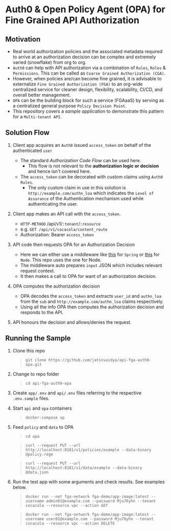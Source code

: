 # Auth0 & Open Policy Agent (OPA) for Fine Grained API Authorization

## Motivation

- Real world authorization policies and the associated metadata required to arrive at an authorization decision can be complex and extremely varied (snowflake) from org to org.
- `Auth0` can help with API authorization via a combination of `Rules`, `Roles` & `Permissions`. This can be called as `Coarse Grained Authorization (CGA)`.
- However, when policies are/can become fine grained, it is advisable to externalize `Fine Grained Authorization (FGA)` to an org-wide centralized service for cleaner design, flexibility, scalability, CI/CD, and overall better management.
- `OPA` can be the building block for such a service (FGAaaS) by serving as a centralized general purpose `Policy Decision Point`.
- This repository covers a *sample application* to demonstrate this pattern for a `Multi-tenant API`.

## Solution Flow

1. Client app acquires an `Auth0` issued `access_token` on behalf of the authenticated `user`
   - The standard *Authorization Code Flow* can be used here.
     - This flow is not relevant to the **authorization logic or decision** and hence isn't covered here.
   - The `access_token` can be decorated with custom claims using `Auth0 Rules`.
     - The only custom claim in use in this solution is `http://example.com/authn_loa` which indicates the `Level of Assurance` of the Authentication mechanism used while authenticating the user.

2. Client app makes an API call with the `access_token`.
   - `HTTP-METHOD` /api/v1/`:tenant`/`:resource`
   - e.g. `GET /api/v1/cocacola/content_route`
   - Authorization: Bearer `access_token`

3. API code then requests OPA for an Authorization Decision
   - Here we can either use a middleware like [this](https://github.com/open-policy-agent/contrib/tree/master/spring_authz) for `Spring` or [this](https://github.com/build-security/opa-express-middleware) for `Node`. This repo uses the one for Node.
   - The middleware auto prepares `input` JSON which includes relevant request context.
   - It then makes a call to OPA for want of an authorization decision.

4. OPA computes the authorization decision
    - OPA decodes the `access_token` and extracts `user_id` and `authn_loa` from the `sub` and `http://example.com/authn_loa` claims respectively.
    - Using all the info OPA then computes the authorization decision and responds to the API.

5. API honours the decision and allows/denies the request.

## Running the Sample

1. Clone this repo
   > `git clone https://github.com/jatinvaidya/api-fga-auth0-opa.git`

2. Change to repo folder
   > `cd api-fga-auth0-opa`

3. Create `app/.env` and `api/.env` files referring to the respective `.env.sample` files.

4. Start `api` and `opa` containers
   > `docker-compose up`
   
5. Feed `policy` and `data` to OPA
   > `cd opa`

   > `curl --request PUT --url http://localhost:8181/v1/policies/example --data-binary @policy.rego`

   > `curl --request PUT --url http://localhost:8181/v1/data/example --data-binary @data.json`

6. Run the test app with some arguments and check results. 
   See examples below.
   > `docker run --net fga-network fga-demo/app-image:latest --username admin01@example.com --password Mju76yhn --tenant cocacola --resource vpc --action GET`

   > `docker run --net fga-network fga-demo/app-image:latest --username user01@example.com --password Mju76yhn --tenant cocacola --resource vpc --action DELETE`